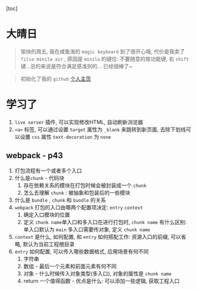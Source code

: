 
[toc]
# 大晴日

> 愉快的周五, 我在咸鱼淘的 `magic keyboard` 到了很开心哦, 代价是我卖了 `filco minila air` , 原因是 `minila` 的键位: 不要随意的按功能键, 右 `shift` 键...总的来说是符合满足感准则的... 已经很棒了~

> 初始化了我的 `github` [个人主页](https://mannixchan.github.io/)

# 学习了

1. `live server` 插件, 可以实现修改HTML, 自动刷新浏览器
2. `<a>` 标签, 可以通过设置 `target` 属性为 `_blank` 来跳转到新页面, 去除下划线可以设置 `css` 属性 `text-decoration` 为 `none`

## webpack - p43

1. 打包流程有一个或者多个入口
2. 什么是`chunk` - 代码块
   1. 存在依赖关系的模块在打包时候会被封装成一个 `chunk`
   2. 怎么去理解 `chunk` : 被抽象和包装后的一些模块
3. 什么是 `bundle` , `chunk` 和 `bundle` 的关系
4. `webpack` 打包的入口由哪两个配置项决定: `entry` `context`
   1. 确定入口模块的位置
   2. 定义 `chunk name`单入口和多入口在进行打包时, `chunk name` 有什么区别: 单入口默认为 `main` 多入口需要传对象, 定义 `chunk name`
5. `context` 是什么, 如何配置, 和 `entry` 如何搭配工作: 资源入口的前缀, 可以省略, 默认为当前工程根目录
6. `entry` 如何配置, 可以传入哪些数据格式, 应用场景有何不同
   1. 字符串
   2. 数组 - 最后一个元素和前面元素有何不同
   3. 对象 - 什么时候传入对象类型(多入口), 对象的属性是 `chunk name` 
   4. return 一个值得函数 - 优点是什么: 可以添加一些逻辑, 获取工程入口

